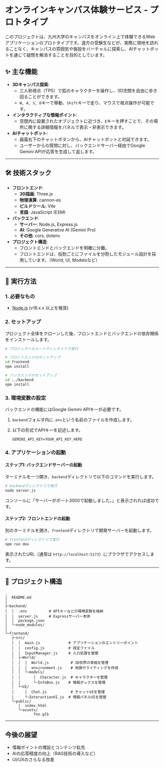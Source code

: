 # オンラインキャンパス体験サービス - プロトタイプ

このプロジェクトは、九州大学のキャンパスをオンライン上で体験できるWebアプリケーションのプロトタイプです。遠方の受験生などが、実際に現地を訪れることなく、キャンパスの雰囲気や施設をバーチャルに探索し、AIチャットボットを通じて疑問を解消することを目的としています。

## ✨ 主な機能

- **3Dキャンパス探索**:
    - 三人称視点（TPS）で狐のキャラクターを操作し、3D空間を自由に歩き回ることができます。
    - `W, A, S, D`キーで移動、`Shift`キーで走り、マウスで視点操作が可能です。
- **インタラクティブな情報ポイント**:
    - 空間内に設置されたオブジェクトに近づき、`E`キーを押すことで、その場所に関する詳細情報をパネルで表示・非表示できます。
- **AIチャットボット**:
    - 画面右下のチャットボタンから、AIチャットボットと対話できます。
    - ユーザーからの質問に対し、バックエンドサーバー経由でGoogle Gemini APIが応答を生成して返します。

---

## 🛠️ 技術スタック

- **フロントエンド**:
    - **3D描画**: Three.js
    - **物理演算**: cannon-es
    - **ビルドツール**: Vite
    - **言語**: JavaScript (ESM)
- **バックエンド**:
    - **サーバー**: Node.js, Express.js
    - **AI**: Google Generative AI (Gemini Pro)
    - **その他**: cors, dotenv
- **プロジェクト構造**:
    - フロントエンドとバックエンドを明確に分離。
    - フロントエンドは、役割ごとにファイルを分割したモジュール設計を採用しています。（World, UI, Modelsなど）

---

## 🚀 実行方法

### 1. 必要なもの

- [Node.js](https://nodejs.org/ja) (v18.x.x 以上を推奨)

### 2. セットアップ

プロジェクト全体をクローンした後、フロントエンドとバックエンドの依存関係をインストールします。

```bash
# プロジェクトのルートディレクトリで実行

# フロントエンドのセットアップ
cd frontend
npm install

# バックエンドのセットアップ
cd ../backend
npm install
```

### 3. 環境変数の設定

バックエンドの機能にはGoogle Gemini APIキーが必要です。

1.  `backend`フォルダ内に`.env`という名前のファイルを作成します。
2.  以下の形式でAPIキーを記述します。

    ```
    GEMINI_API_KEY=YOUR_API_KEY_HERE
    ```

### 4. アプリケーションの起動

#### **ステップ1: バックエンドサーバーの起動**

ターミナルを一つ開き、`backend`ディレクトリで以下のコマンドを実行します。

```bash
# backendディレクトリで実行
node server.js
```
コンソールに「サーバーがポート3000で起動しました。」と表示されれば成功です。

#### **ステップ2: フロントエンドの起動**

別のターミナルを開き、`frontend`ディレクトリで開発サーバーを起動します。

```bash
# frontendディレクトリで実行
npm run dev
```

表示されたURL（通常は `http://localhost:5173`）にブラウザでアクセスします。

---

## 📂 プロジェクト構造

```
.
│  README.md
│  
├─backend/
│  │  .env          # APIキーなどの環境変数を格納
│  │  server.js     # Expressサーバー本体
│  │  package.json
│  └─node_modules/
│
└─frontend/
   ├─src/
   │  │  main.js             # アプリケーションのエントリーポイント
   │  │  config.js           # 設定ファイル
   │  │  InputManager.js     # 入力処理を管理
   │  ├─World/
   │  │  │  World.js          # 3D世界の骨格を管理
   │  │  │  environment.js    # 地面やライティングを作成
   │  │  └─models/
   │  │      │  Character.js  # キャラクターを管理
   │  │      └─InfoBox.js    # 情報ボックスを管理
   │  └─UI/
   │     │  Chat.js           # チャットUIを管理
   │     └─InteractionUI.js  # 情報パネルUIを管理
   └─public/
      │  index.html
      └─assets/
             fox.glb
```

---

## 今後の展望

- 情報ポイントの増設とコンテンツ拡充
- AIの応答精度の向上（RAG技術の導入など）
- UI/UXのさらなる改善